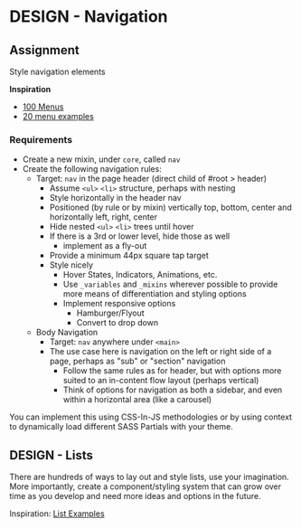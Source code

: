 # DESIGN - Navigation

## Assignment
Style navigation elements

**Inspiration**

* [100 Menus](https://www.jotform.com/blog/100-great-css-menu-tutorials/)
* [20 menu examples](https://medium.com/level-up-web/20-responsive-navigation-solutions-examples-codes-21644390afeb)

### Requirements
* Create a new mixin, under `core`, called `nav`
* Create the following navigation rules:
  * Target: `nav` in the page header (direct child of #root > header)
    * Assume `<ul>` `<li>` structure, perhaps with nesting
    * Style horizontally in the header nav
    * Positioned (by rule or by mixin) vertically top, bottom, center and horizontally left, right, center
    * Hide nested `<ul>` `<li>` trees until hover
    * If there is a 3rd or lower level, hide those as well
      * implement as a fly-out
    * Provide a minimum 44px square tap target
    * Style nicely
      * Hover States, Indicators, Animations, etc.
      * Use `_variables` and `_mixins` wherever possible to provide more means of differentiation and styling options
      * Implement responsive options
        * Hamburger/Flyout
        * Convert to drop down
  * Body Navigation
    * Target: `nav` anywhere under `<main>`
    * The use case here is navigation on the left or right side of a page, perhaps as "sub" or "section" navigation
      * Follow the same rules as for header, but with options more suited to an in-content flow layout (perhaps vertical)
      * Think of options for navigation as both a sidebar, and even within a horizontal area (like a carousel)

You can implement this using CSS-In-JS methodologies or by using context to dynamically load different SASS Partials with your theme.

## DESIGN - Lists

There are hundreds of ways to lay out and style lists, use your imagination.  More importantly, create a component/styling system that can grow over time as you develop and need more ideas and options in the future.

Inspiration: [List Examples](https://designshack.net/articles/css/5-simple-and-practical-css-list-styles-you-can-copy-and-paste/)

